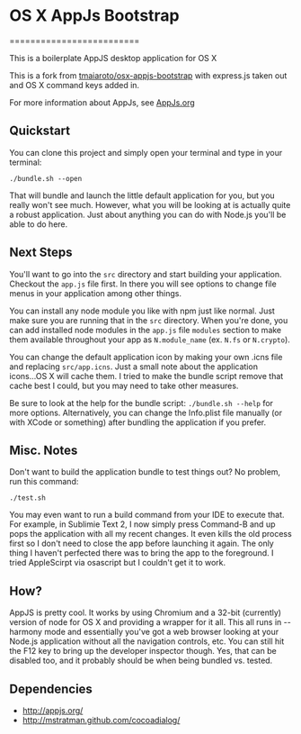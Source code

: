 # OS X AppJs Bootstrap
=========================

This is a boilerplate AppJS desktop application for OS X

This is a fork from [tmaiaroto/osx-appjs-bootstrap](https://github.com/tmaiaroto/osx-appjs-bootstrap) with express.js taken out and OS X command keys added in.

For more information about AppJs, see [AppJs.org](http://www.appjs.org)

## Quickstart

You can clone this project and simply open your terminal and type in your terminal:

    ./bundle.sh --open

That will bundle and launch the little default application for you, but you really won't see much.  However, what you will be looking at is actually quite a robust application.  Just about anything you can do with Node.js you'll be able to do here.

## Next Steps

You'll want to go into the `src` directory and start building your application.  Checkout the `app.js` file first. In there you will see options to change file menus in your application among other things.

You can install any node module you like with npm just like normal. Just make sure you are running that in the `src` directory.  When you're done, you can add installed node modules in the `app.js` file `modules` section to make them available throughout your app as `N.module_name` (ex. `N.fs` or `N.crypto`).

You can change the default application icon by making your own .icns file and replacing `src/app.icns`.  Just a small note about the application icons...OS X will cache them. I tried to make the bundle script remove that cache best I could, but you may need to take other measures.

Be sure to look at the help for the bundle script: `./bundle.sh --help` for more options.  Alternatively, you can change the Info.plist file manually (or with XCode or something) after bundling the application if you prefer.

## Misc. Notes

Don't want to build the application bundle to test things out? No problem, run this command:

    ./test.sh

You may even want to run a build command from your IDE to execute that. For example, in Sublimie Text 2, I now simply press Command-B and up pops the application with all my recent changes. It even kills the old process first so I don't need to close the app before launching it again. The only thing I haven't perfected there was to bring the app to the foreground. I tried AppleScirpt via osascript but I couldn't get it to work.

## How?

AppJS is pretty cool. It works by using Chromium and a 32-bit (currently) version of node for OS X and providing a wrapper for it all. This all runs in --harmony mode and essentially you've got a web browser looking at your Node.js application without all the navigation controls, etc.  You can still hit the F12 key to bring up the developer inspector though.  Yes, that can be disabled too, and it probably should be when being bundled vs. tested.

## Dependencies

* <http://appjs.org/>
* <http://mstratman.github.com/cocoadialog/>

